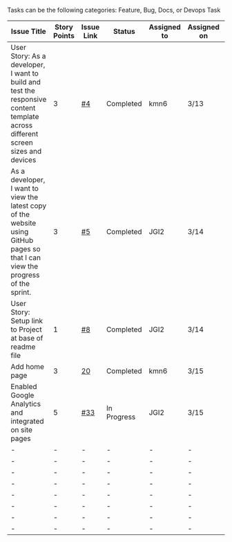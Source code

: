Tasks can be the following categories: Feature, Bug, Docs, or Devops Task

| Issue Title                                                                                                                     | Story Points | Issue Link                                                          | Status    | Assigned to | Assigned on | Completed On | Category | Status | Notes |
|---------------------------------------------------------------------------------------------------------------------------------|--------------|---------------------------------------------------------------------|-----------|-------------|-------------|--------------|----------|--------|-------|
| User Story: As a developer, I want to build and test the responsive content template across different screen sizes and devices  | 3            | [#4](https://github.com/jidone7061/mywebclass-simulation/issues/4)  | Completed | kmn6        | 3/13        | 3/14         | Feature  | - |
| As a developer, I want to view the latest copy of the website using GitHub pages so that I can view the progress of the sprint. | 3            | [#5](https://github.com/jidone7061/mywebclass-simulation/issues/5)  | Completed | JGI2        | 3/14        | 3/14         | -        | -      |
| User Story: Setup link to Project at base of readme file                                                                        | 1            | [#8](https://github.com/jidone7061/mywebclass-simulation/issues/8)  | Completed | JGI2        | 3/14        | 3/14         | Feature  | -      |
| Add home page                                                                                                                   | 3            | [20](https://github.com/jidone7061/mywebclass-simulation/issues/20) | Completed | kmn6        | 3/15        | 3/15          | feature  | -      |
| Enabled Google Analytics and integrated on site pages                                                                           | 5            | [#33](https://github.com/jidone7061/mywebclass-simulation/issues/33) | In Progress    | JGI2           | 3/15           | -            | Feature        | Index.html file remaining      | - |
| -                                                                                                                               | -            | -                                                                   | -         | -           | -           | -            | -        | -      |
| -                                                                                                                               | -            | -                                                                   | -         | -           | -           | -            | -        | -      |
| -                                                                                                                               | -            | -                                                                   | -         | -           | -           | -            | -        | -      |
| -                                                                                                                               | -            | -                                                                   | -         | -           | -           | -            | -        | -      |
| -                                                                                                                               | -            | -                                                                   | -         | -           | -           | -            | -        | -      |
| -                                                                                                                               | -            | -                                                                   | -         | -           | -           | -            | -        | -      |
| -                                                                                                                               | -            | -                                                                   | -         | -           | -           | -            | -        | -      |
| -                                                                                                                               | -            | -                                                                   | -         | -           | -           | -            | -        | -      |